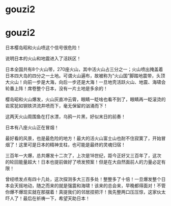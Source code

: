 # gouzi2
# gouzi2
日本樱岛昭和火山喷这个信号很危险！

说明日本的火山和地震进入了活跃区！

日本全国共有8个火山带，270座火山，其中活火山占三分之一；火山喷出掩盖着日本四大岛的四分之一土地。可谓火山遍布，故被称为“火山国”脚踏地震带，头顶大火山！向前一步是大海，向后一步还是大海！一旦地壳活跃火山、地震、海啸会轮番上阵！席卷整个日本，没有一片土地是多余的！

樱岛昭和火山爆发，火山灰直冲云霄，眼睛一眨啥也看不到了，眼睛再一眨滚烫的岩浆犹如钢铁洪流井喷而下，毫无保留的汹涌而下！

这两天火山周围鱼在打水漂，乌鸦一片黑，好似末日的前奏！

日本有八座火山正在冒烟！

最好看的风景，也是最危险的地方！最大的活火山富士山也耐不住寂寞了，开始冒烟了！这里可是日本的精神支柱，也可能是最终的灵魂归宿！

三百年一大爆，总共爆发十二次了，上次是18世纪，距今正好又三百年了，这次的轮回能量超大！日本也提前做好了喷发预案！但是在大自然面前人的力量必定有限！

曾经喷发点有四十几处，这次探测多大三百多处！整整多了十倍！一旦爆发整个日本会天摇地动，随之而来的就是强震和海啸！该来的总会来，早晚都得面对！不管你爆不爆现实就在那摆着！真提我们的邻居捏把汗！我先整两口压压惊，这家伙太吓人了！最后在祈祷一下，希望天助日本！

